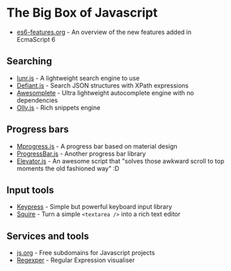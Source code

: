 # The Big Box of Javascript

 - [es6-features.org](http://es6-features.org/#SpreadOperator) - An overview of the new features added in EcmaScript 6

## Searching
 - [lunr.js](http://lunrjs.com/) - A lightweight search engine to use
 - [Defiant.js](http://www.defiantjs.com/) - Search JSON structures with XPath expressions
 - [Awesomplete](https://leaverou.github.io/awesomplete/) - Ultra lightweight autocomplete engine with no dependencies
 - [Olly.js](https://github.com/abeisgreat/Olly.js) - Rich snippets engine

## Progress bars
 - [Mprogress.js](https://lightningtgc.github.io/MProgress.js/) - A progress bar based on material design
 - [ProgressBar.js](https://kimmobrunfeldt.github.io/progressbar.js/) - Another progress bar library
 - [Elevator.js](http://tholman.com/elevator.js/) - An awesome script that "solves those awkward scroll to top moments the old fashioned way" :D

## Input tools
 - [Keypress](https://dmauro.github.io/Keypress/) - Simple but powerful keyboard input library
 - [Squire](https://neilj.github.io/Squire/) - Turn a simple `<textarea />` into a rich text editor

## Services and tools
 - [js.org](http://dns.js.org/) - Free subdomains for Javascript projects
 - [Regexper](http://regexper.com/) - Regular Expression visualiser
